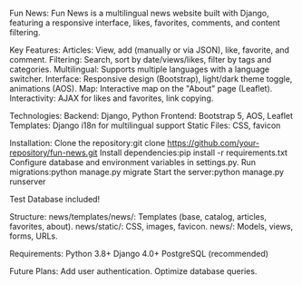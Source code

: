 Fun News:
Fun News is a multilingual news website built with Django, featuring a responsive interface, likes, favorites, comments, and content filtering.

Key Features:
Articles: View, add (manually or via JSON), like, favorite, and comment.
Filtering: Search, sort by date/views/likes, filter by tags and categories.
Multilingual: Supports multiple languages with a language switcher.
Interface: Responsive design (Bootstrap), light/dark theme toggle, animations (AOS).
Map: Interactive map on the "About" page (Leaflet).
Interactivity: AJAX for likes and favorites, link copying.

Technologies:
Backend: Django, Python
Frontend: Bootstrap 5, AOS, Leaflet
Templates: Django i18n for multilingual support
Static Files: CSS, favicon

Installation:
Clone the repository:git clone https://github.com/your-repository/fun-news.git
Install dependencies:pip install -r requirements.txt
Configure database and environment variables in settings.py.
Run migrations:python manage.py migrate
Start the server:python manage.py runserver

Test Database included!

Structure:
news/templates/news/: Templates (base, catalog, articles, favorites, about).
news/static/: CSS, images, favicon.
news/: Models, views, forms, URLs.

Requirements:
Python 3.8+
Django 4.0+
PostgreSQL (recommended)

Future Plans:
Add user authentication.
Optimize database queries.


